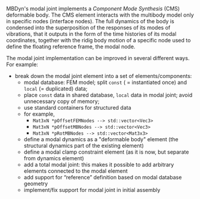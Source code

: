 MBDyn's modal joint implements a *Component Mode Synthesis* (CMS) deformable body. The CMS element interacts with the multibody model only in specific nodes (interface nodes). The full dynamics of the body is condensed into the superposition of the responses of its modes of vibrations, that it outputs in the form of the time histories of its modal coordinates, together with the ridig body motion of a specific node used to define the floating reference frame, the modal node.

The modal joint implementation can be improved in several different ways. For example:
- break down the modal joint element into a set of elements/components:
    - modal database: FEM model; split `const` ( = instantiated once) and `local` (= duplicated) data;
    - place `const` data in shared database, `local` data in modal joint; avoid unnecessary copy of memory;
    - use standard containers for structured data
    - for example,
        - `Mat3xN *pOffsetFEMNodes --> std::vector<Vec3>`
        - `Mat3xN *pOffsetMBNodes --> std::vector<Vec3>`
        - `Mat3xN *pRotMBNodes --> std::vector<Mat3x3>`
    - define a modal dynamics as a "deformable body" element (the structural dynamics part of the existing element)
    - define a modal clamp constraint element (as it is now, but separate from dynamics element)
    - add a total modal joint: this makes it possible to add arbitrary elements connected to the modal element
    - add support for “reference” definition based on modal database geometry
    - implement/fix support for modal joint in initial assembly
